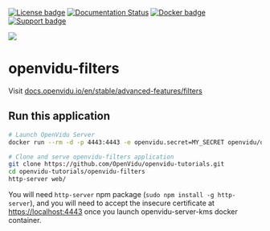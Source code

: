 [![License badge](https://img.shields.io/badge/license-Apache2-orange.svg)](http://www.apache.org/licenses/LICENSE-2.0)
[![Documentation Status](https://readthedocs.org/projects/openviduio-docs/badge/?version=stable)](https://docs.openvidu.io/en/stable/?badge=stable)
[![Docker badge](https://img.shields.io/docker/pulls/openvidu/openvidu-server-kms.svg)](https://hub.docker.com/r/openvidu/openvidu-server-kms)
[![Support badge](https://img.shields.io/badge/support-sof-yellowgreen.svg)](https://openvidu.discourse.group/)

[![][OpenViduLogo]](http://openvidu.io)

openvidu-filters
===

Visit [docs.openvidu.io/en/stable/advanced-features/filters](http://docs.openvidu.io/en/stable/advanced-features/filters/)

[OpenViduLogo]: https://secure.gravatar.com/avatar/5daba1d43042f2e4e85849733c8e5702?s=120

## Run this application

```bash
# Launch OpenVidu Server
docker run --rm -d -p 4443:4443 -e openvidu.secret=MY_SECRET openvidu/openvidu-server-kms:2.20.0

# Clone and serve openvidu-filters application
git clone https://github.com/OpenVidu/openvidu-tutorials.git
cd openvidu-tutorials/openvidu-filters
http-server web/
```

You will need `http-server` npm package (`sudo npm install -g http-server`), and you will need to accept the insecure certificate at [https://localhost:4443](https://localhost:4443) once you launch openvidu-server-kms docker container.
